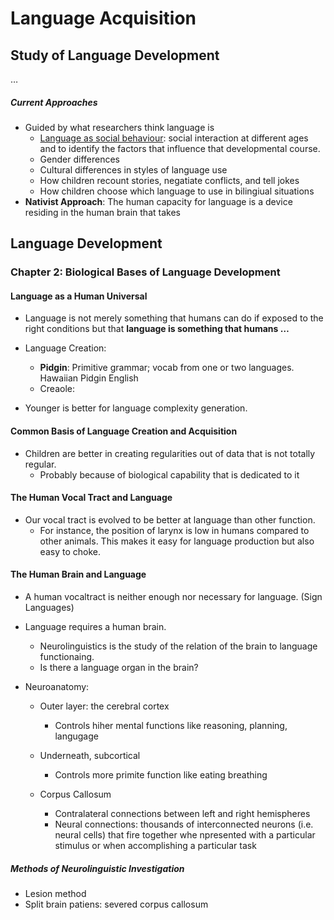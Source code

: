 # Language Acquisition

## Study of Language Development

…

##### Current Approaches

- Guided by what researchers think language is
  - <u>Language as social behaviour</u>: social interaction at different ages and to identify the factors that influence that developmental course.
  - Gender differences
  - Cultural differences in styles of language use
  - How children recount stories, negatiate conflicts, and tell jokes
  - How children choose which language to use in bilingiual situations
- **Nativist Approach**: The human capacity for language is a device residing in the human brain that takes

## Language Development

### Chapter 2: Biological Bases of Language Development

#### Language as a Human Universal

- Language is not merely something that humans can do if exposed to the right conditions but that **language is something that humans …**
- Language Creation:
  - **Pidgin**: Primitive grammar; vocab from one or two languages. Hawaiian Pidgin English
  - Creaole: 

- Younger is better for language complexity generation.

#### Common Basis of Language Creation and Acquisition

- Children are better in creating regularities out of data that is not totally regular.
  - Probably because of biological capability that is dedicated to it

#### The Human Vocal Tract and Language

- Our vocal tract is evolved to be better at language than other function.
  - For instance, the position of larynx is low in humans compared to other animals. This makes it easy for language production but also easy to choke.

#### The Human Brain and Language

- A human vocaltract is neither enough nor necessary for language. (Sign Languages)
- Language requires a human brain.
  - Neurolinguistics is the study of the relation of the brain to language functionaing.
  - Is there a language organ in the brain?

- Neuroanatomy:

  - Outer layer: the cerebral cortex
    - Controls hiher mental functions like reasoning, planning, langugage
  - Underneath, subcortical
    - Controls more primite function like eating breathing

  - Corpus Callosum
    - Contralateral connections between left and right hemispheres
    - Neural connections: thousands of interconnected neurons (i.e. neural cells) that fire together whe npresented with a particular stimulus or when accomplishing a particular task

##### Methods of Neurolinguistic Investigation

- Lesion method
- Split brain patiens: severed corpus callosum

